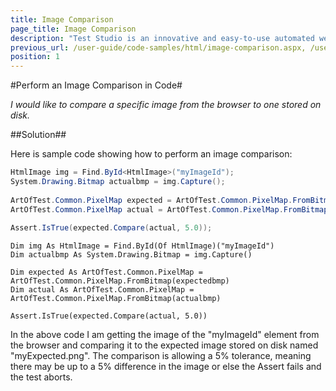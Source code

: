 ```yaml
---
title: Image Comparison
page_title: Image Comparison
description: "Test Studio is an innovative and easy-to-use automated web, WPF and load testing solution. Test Studio tests support essential technologies like ASP.NET AJAX, Silverlight, PHP and MVC. HTML5, Testing framework, functional testing, performance testing, load testing, exploratory testing, manual testing."
previous_url: /user-guide/code-samples/html/image-comparison.aspx, /user-guide/code-samples/html/image-comparison
position: 1
---
```

#Perform an Image Comparison in Code#

*I would like to compare a specific image from the browser to one stored on disk.*

##Solution##

Here is sample code showing how to perform an image comparison:

```C#
HtmlImage img = Find.ById<HtmlImage>("myImageId");
System.Drawing.Bitmap actualbmp = img.Capture();
  
ArtOfTest.Common.PixelMap expected = ArtOfTest.Common.PixelMap.FromBitmap(expectedbmp);
ArtOfTest.Common.PixelMap actual = ArtOfTest.Common.PixelMap.FromBitmap(actualbmp);
 
Assert.IsTrue(expected.Compare(actual, 5.0));
```

```VB
Dim img As HtmlImage = Find.ById(Of HtmlImage)("myImageId")
Dim actualbmp As System.Drawing.Bitmap = img.Capture()

Dim expected As ArtOfTest.Common.PixelMap = ArtOfTest.Common.PixelMap.FromBitmap(expectedbmp)
Dim actual As ArtOfTest.Common.PixelMap = ArtOfTest.Common.PixelMap.FromBitmap(actualbmp)

Assert.IsTrue(expected.Compare(actual, 5.0))
```

In the above code I am getting the image of the "myImageId" element from the browser and comparing it to the expected image stored on disk named "myExpected.png". The comparison is allowing a 5% tolerance, meaning there may be up to a 5% difference in the image or else the Assert fails and the test aborts.




